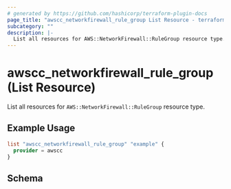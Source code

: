 ```yaml
---
# generated by https://github.com/hashicorp/terraform-plugin-docs
page_title: "awscc_networkfirewall_rule_group List Resource - terraform-provider-awscc"
subcategory: ""
description: |-
  List all resources for AWS::NetworkFirewall::RuleGroup resource type.
---
```


# awscc_networkfirewall_rule_group (List Resource)

List all resources for `AWS::NetworkFirewall::RuleGroup` resource type.

## Example Usage

```terraform
list "awscc_networkfirewall_rule_group" "example" {
  provider = awscc
}
```

<!-- schema generated by tfplugindocs -->
## Schema
